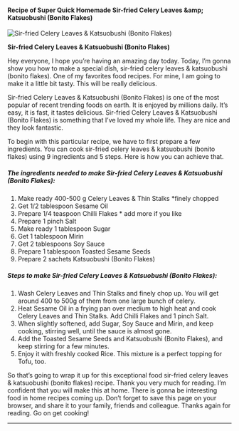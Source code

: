             

#### Recipe of Super Quick Homemade Sir-fried Celery Leaves &amp;amp; Katsuobushi (Bonito Flakes)

![Sir-fried Celery Leaves &amp; Katsuobushi (Bonito Flakes)](https://img-global.cpcdn.com/recipes/ba7eb1b735e3ddbe/751x532cq70/sir-fried-celery-leaves-katsuobushi-bonito-flakes-recipe-main-photo.jpg)

**Sir-fried Celery Leaves &amp; Katsuobushi (Bonito Flakes)**

Hey everyone, I hope you’re having an amazing day today. Today, I’m gonna show you how to make a special dish, sir-fried celery leaves & katsuobushi (bonito flakes). One of my favorites food recipes. For mine, I am going to make it a little bit tasty. This will be really delicious.

Sir-fried Celery Leaves & Katsuobushi (Bonito Flakes) is one of the most popular of recent trending foods on earth. It is enjoyed by millions daily. It’s easy, it is fast, it tastes delicious. Sir-fried Celery Leaves & Katsuobushi (Bonito Flakes) is something that I’ve loved my whole life. They are nice and they look fantastic.

To begin with this particular recipe, we have to first prepare a few ingredients. You can cook sir-fried celery leaves & katsuobushi (bonito flakes) using 9 ingredients and 5 steps. Here is how you can achieve that.

##### The ingredients needed to make Sir-fried Celery Leaves & Katsuobushi (Bonito Flakes):

1.  Make ready 400-500 g Celery Leaves & Thin Stalks \*finely chopped
2.  Get 1/2 tablespoon Sesame Oil
3.  Prepare 1/4 teaspoon Chilli Flakes \* add more if you like
4.  Prepare 1 pinch Salt
5.  Make ready 1 tablespoon Sugar
6.  Get 1 tablespoon Mirin
7.  Get 2 tablespoons Soy Sauce
8.  Prepare 1 tablespoon Toasted Sesame Seeds
9.  Prepare 2 sachets Katsuobushi (Bonito Flakes)

##### Steps to make Sir-fried Celery Leaves & Katsuobushi (Bonito Flakes):

1.  Wash Celery Leaves and Thin Stalks and finely chop up. You will get around 400 to 500g of them from one large bunch of celery.
2.  Heat Sesame Oil in a frying pan over medium to high heat and cook Celery Leaves and Thin Stalks. Add Chilli Flakes and 1 pinch Salt.
3.  When slightly softened, add Sugar, Soy Sauce and Mirin, and keep cooking, stirring well, until the sauce is almost gone.
4.  Add the Toasted Sesame Seeds and Katsuobushi (Bonito Flakes), and keep stirring for a few minutes.
5.  Enjoy it with freshly cooked Rice. This mixture is a perfect topping for Tofu, too.

So that’s going to wrap it up for this exceptional food sir-fried celery leaves & katsuobushi (bonito flakes) recipe. Thank you very much for reading. I’m confident that you will make this at home. There is gonna be interesting food in home recipes coming up. Don’t forget to save this page on your browser, and share it to your family, friends and colleague. Thanks again for reading. Go on get cooking!

* * *